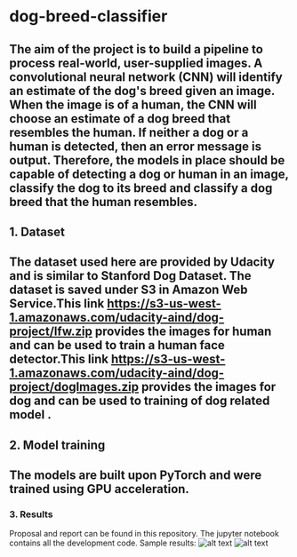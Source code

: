 # dog-breed-classifier

The aim of the project is to build a pipeline to process real-world, user-supplied images. A convolutional neural network (CNN) will identify an estimate of the dog's breed given an image. When the image is of a human, the CNN will choose an estimate of a dog breed that resembles the human. If neither a dog or a human is detected, then an error message is output. Therefore, the models in place should be capable of detecting a dog or human in an image, classify the dog to its breed and classify a dog breed that the human resembles.
---
## 1. Dataset

The dataset used here are provided by Udacity and is similar to Stanford Dog Dataset. The dataset is saved under S3 in Amazon Web Service.This link https://s3-us-west-1.amazonaws.com/udacity-aind/dog-project/lfw.zip provides the images for human and can be used to train a human face detector.This link https://s3-us-west-1.amazonaws.com/udacity-aind/dog-project/dogImages.zip provides the images for dog and can be used to training of dog related model .
---
## 2. Model training

The models are built upon PyTorch and were trained using GPU acceleration.
---
### 3. Results

Proposal and report can be found in this repository. The jupyter notebook contains all the development code. Sample results:
![alt text](https://github.com/gkuzivam/dog-breed-classifier/d1.png)
![alt text](https://github.com/gkuzivam/dog-breed-classifier/h3.png)
